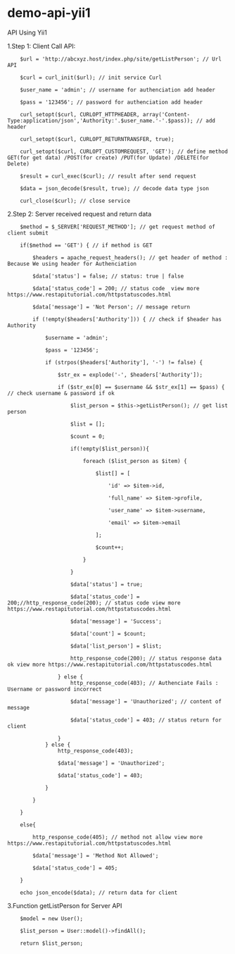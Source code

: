 # demo-api-yii1

API Using Yii1

1.Step 1: Client Call API:

        $url = 'http://abcxyz.host/index.php/site/getListPerson'; // Url API
        
        $curl = curl_init($url); // init service Curl
        
        $user_name = 'admin'; // username for authenciation add header
        
        $pass = '123456'; // password for authenciation add header
        
        curl_setopt($curl, CURLOPT_HTTPHEADER, array('Content-Type:application/json','Authority:'.$user_name.'-'.$pass)); // add header
        
        curl_setopt($curl, CURLOPT_RETURNTRANSFER, true);
        
        curl_setopt($curl, CURLOPT_CUSTOMREQUEST, 'GET'); // define method GET(for get data) /POST(for create) /PUT(for Update) /DELETE(for Delete)
        
        $result = curl_exec($curl); // result after send request
        
        $data = json_decode($result, true); // decode data type json
        
        curl_close($curl); // close service
    
2.Step 2:  Server received request and return data  

        $method = $_SERVER['REQUEST_METHOD']; // get request method of client submit 
        
        if($method == 'GET') { // if method is GET
        
            $headers = apache_request_headers(); // get header of method : Because We using header for Authenciation
            
            $data['status'] = false; // status: true | false
            
            $data['status_code'] = 200; // status code  view more https://www.restapitutorial.com/httpstatuscodes.html
            
            $data['message'] = 'Not Person'; // message return 
            
            if (!empty($headers['Authority'])) { // check if $header has Authority
            
                $username = 'admin'; 
                
                $pass = '123456';
                
                if (strpos($headers['Authority'], '-') != false) {
                
                    $str_ex = explode('-', $headers['Authority']);
                    
                    if ($str_ex[0] == $username && $str_ex[1] == $pass) { // check username & password if ok 
                    
                        $list_person = $this->getListPerson(); // get list person 
                        
                        $list = [];
                        
                        $count = 0;
                        
                        if(!empty($list_person)){
                        
                            foreach ($list_person as $item) {
                            
                                $list[] = [
                                
                                    'id' => $item->id,
                                    
                                    'full_name' => $item->profile,
                                    
                                    'user_name' => $item->username,
                                    
                                    'email' => $item->email
                                   
                                ];
                                
                                $count++;
                                
                            }
                            
                        }

                        $data['status'] = true;
                        
                        $data['status_code'] = 200;//http_response_code(200); // status code view more https://www.restapitutorial.com/httpstatuscodes.html
                        
                        $data['message'] = 'Success';
                        
                        $data['count'] = $count;
                        
                        $data['list_person'] = $list;
                        
                        http_response_code(200); // status response data ok view more https://www.restapitutorial.com/httpstatuscodes.html
                        
                    } else {
                        http_response_code(403); // Authenciate Fails : Username or password incorrect
                        
                        $data['message'] = 'Unauthorized'; // content of message
                        
                        $data['status_code'] = 403; // status return for client
                        
                    }
                } else {
                    http_response_code(403);
                    
                    $data['message'] = 'Unauthorized';
                    
                    $data['status_code'] = 403;
                    
                }
                
            }
            
        }
        
        else{
        
            http_response_code(405); // method not allow view more https://www.restapitutorial.com/httpstatuscodes.html
            
            $data['message'] = 'Method Not Allowed';
            
            $data['status_code'] = 405;
            
        }
        
        echo json_encode($data); // return data for client 
        
  3.Function getListPerson for Server API 
  
        $model = new User();

        $list_person = User::model()->findAll();

        return $list_person;

